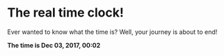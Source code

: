 # The real time clock!

Ever wanted to know what the time is? Well, your journey is about to end!

**The time is Dec 03, 2017, 00:02**